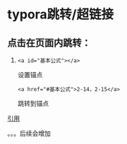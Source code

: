 # typora跳转/超链接

## 点击在页面内跳转：

1. ```
   <a id="基本公式"></a>
   ```

   设置锚点

   ```
   <a href="#基本公式">2-14，2-15</a>
   ```

   跳转到锚点

[引用](https://blog.csdn.net/qq_41907769/article/details/121722716)

。。。后续会增加